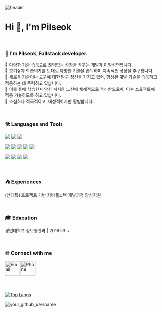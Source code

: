 ![header](https://capsule-render.vercel.app/api?type=waving&color=0:6a11cb,100:2575fc&height=180&section=header&text=Welcome!😊&desc=Explore%20My%20GitHub&fontSize=50&animation=fadeIn&fontColor=ffffff)



<h1>Hi 👋, I'm Pilseok</h1>
<br>

### 🙋 I'm Pilseok, Fullstack developer. 
🔅 다양한 기술 습득으로 끊임없는 성장을 꿈꾸는 개발자 이필석연입니다. <br>
🔅 호기심과 학습의지를 토대로 다양한 기술을 습득하며 지속적인 성장을 추구합니다.  <br>
🔅 새로운 기술이나 도구에 대한 탐구 정신을 가지고 있어, 향상된 개발 기술을 습득하고 적용하는 데 주력하고 있습니다. <br>
🔅 이를 통해 학습한 다양한 지식을 노션에 체계적으로 정리함으로써, 이후 프로젝트에 적용 가능하도록 하고 있습니다. <br>
🔅 소심하나 적극적이고, 내성적이지만 활발합니다. 

<br>

### 🛠 Languages and Tools
<p>
  <img src="https://img.shields.io/badge/Spring-6DB33F?style=flat-square&logo=spring&logoColor=fff"/>
  <img src="https://img.shields.io/badge/JAVA-8F0000?style=flat-square&logo=Java&logoColor=4479A1"/>
  <img src="https://img.shields.io/badge/Oracle-F80000?style=flat-square&logo=Oracle&logoColor=4479A1"/> 
</p>
<p>
  <img src="https://img.shields.io/badge/HTML5-E34F26?style=flat-square&logo=html5&logoColor=fff"/>
  <img src="https://img.shields.io/badge/CSS3-1572B6?style=flat-square&logo=css3&logoColor=fff"/> 
  <img src="https://img.shields.io/badge/JavaScript-F7DF1E?style=flat-square&logo=JavaScript&logoColor=fff"/> 
  <img src="https://img.shields.io/badge/jQuery-0769AD?style=flat-square&logo=jQuery&logoColor=fff"/> 
  <img src="https://img.shields.io/badge/React-61DAFB?style=flat-square&logo=React&logoColor=fff"/>
</p>
<p>
  <img src="https://img.shields.io/badge/GitHub-gray?style=flat-square&logo=GitHub&logoColor=black"/> 
  <img src="https://img.shields.io/badge/Git-blue?style=flat-square&logo=Git&logoColor=F05032"/> 
  <img src="https://img.shields.io/badge/Visual Studio Code-007ACC?style=flat-square&logo=visualstudiocode&logoColor=#007ACC"/> 
  <img src="https://img.shields.io/badge/Eclipse IDE-2C2255?style=flat-square&logo=eclipseide&logoColor=#fff"/> 
</p>

<br>

### ⛺ Experiences
<p>(산대특) 프로젝트 기반 자바풀스택 개발과정 양성지원</p>

<br>

### 🎓 Education
<p>경민대학교 정보통신과  |  2016.03 ~ </p>


    
<br>

### ♾️ Connect with me

[<img align="left" alt="Email" width="48px" src="https://img.icons8.com/color/48/000000/gmail.png" />](mailto:your_email@example.com)
[<img align="left" alt="Phone" width="48px" src="https://img.icons8.com/color/48/000000/phone.png" />](tel:+821012345678)


<br><br><br><br><br><br>
[![Top Langs](https://github-readme-stats.vercel.app/api/top-langs/?username=pilseok97&layout=donut)](https://github.com/your_github_username/github-readme-stats)

<img align="center" src="https://github-readme-stats.vercel.app/api?username=pilseok97&show_icons=true&locale=en" alt="your_github_username" />

